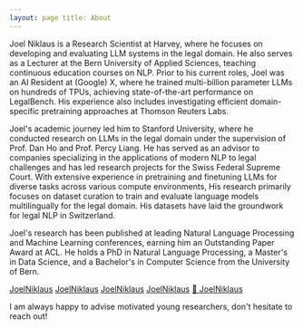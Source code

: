 ```yaml
---
layout: page title: About
---
```

Joel Niklaus is a Research Scientist at Harvey, where he focuses on developing and evaluating LLM systems in the legal
domain. He also serves as a Lecturer at the Bern University of Applied Sciences, teaching continuous education courses
on NLP. Prior to his current roles, Joel was an AI Resident at (Google) X, where he trained multi-billion parameter LLMs
on hundreds of TPUs, achieving state-of-the-art performance on LegalBench. His experience also includes investigating
efficient domain-specific pretraining approaches at Thomson Reuters Labs.

Joel's academic journey led him to Stanford University, where he conducted research on LLMs in the legal domain under
the supervision of Prof. Dan Ho and Prof. Percy Liang. He has served as an advisor to companies specializing in the
applications of modern NLP to legal challenges and has led research projects for the Swiss Federal Supreme Court. With
extensive experience in pretraining and finetuning LLMs for diverse tasks across various compute environments, His
research primarily focuses on dataset curation to train and evaluate language models multilingually for the legal
domain. His datasets have laid the groundwork for legal NLP in Switzerland.

Joel's research has been published at leading Natural Language Processing and Machine Learning conferences, earning him
an Outstanding Paper Award at ACL. He holds a PhD in Natural Language Processing, a Master's in Data Science, and a
Bachelor's in Computer Science from the University of Bern.


<a href="https://twitter.com/joelniklaus" target="_blank" type="button" class="btn"><i class="fa-brands fa-twitter"></i> JoelNiklaus</a>
<a href="https://www.linkedin.com/in/joelniklaus/" target="_blank" type="button" class="btn"><i class="fa-brands fa-linkedin"></i> JoelNiklaus</a>
<a href="https://scholar.google.com/citations?user=qJ8iricAAAAJ&hl=de&oi=ao" target="_blank" type="button" class="btn"><i class="ai ai-google-scholar"></i> JoelNiklaus</a>
<a href="https://github.com/JoelNiklaus" target="_blank" type="button" class="btn"><i class="fa-brands fa-github"></i> JoelNiklaus</a>
<a href="https://huggingface.co/joelniklaus" target="_blank" type="button" class="btn">🤗 JoelNiklaus</a>

I am always happy to advise motivated young researchers, don't hesitate to reach out!

<!-- Consider writing something about fractional AI officers: https://techcrunch.com/2023/11/24/startups-should-consider-hiring-fractional-ai-officers -->
